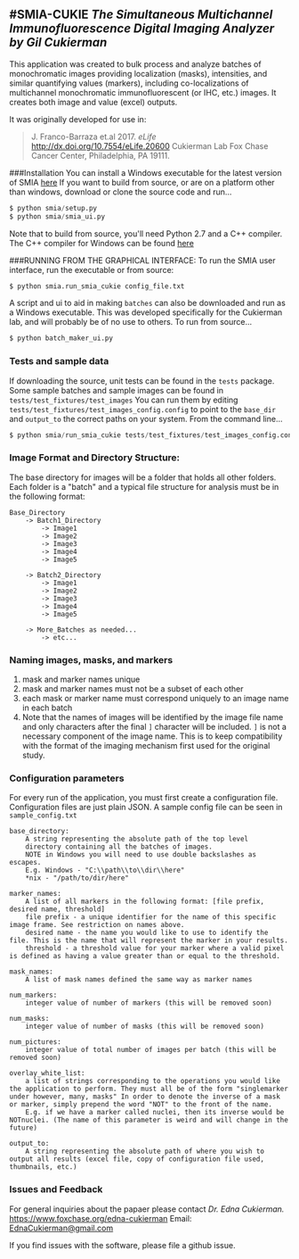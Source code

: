 #SMIA-CUKIE
*The Simultaneous Multichannel Immunofluorescence Digital Imaging Analyzer
by Gil Cukierman*
---

This application was created to bulk process and analyze batches of monochromatic images providing localization (masks),
intensities, and similar quantifying values (markers), including co-localizations of multichannel monochromatic
immunofluorescent (or IHC, etc.) images. It creates both image and value (excel) outputs.  

It was originally developed for use in:
>	J. Franco-Barraza et.al 2017. *eLife* http://dx.doi.org/10.7554/eLife.20600 
>       Cukierman Lab
>	Fox Chase Cancer Center, Philadelphia, PA 19111.

###Installation
You can install a Windows executable for the latest version of SMIA [here]("https://github.com/cukie/SMIA/releases/tag/2.0.0")
If you want to build from source, or are on a platform other than windows,
download or clone the source code and run...
```python
$ python smia/setup.py
$ python smia/smia_ui.py
```
Note that to build from source, you'll need Python 2.7 and a C++ compiler.
The C++ compiler for Windows can be found [here]("https://www.microsoft.com/en-us/download/details.aspx?id=44266")

###RUNNING FROM THE GRAPHICAL INTERFACE:
To run the SMIA user interface, run the executable or from source:
```python
$ python smia.run_smia_cukie config_file.txt
```
A script and ui to aid in making `batches` can also be downloaded and run
as a Windows executable. This was developed specifically for the Cukierman
lab, and will probably be of no use to others. To run from source...
```python
$ python batch_maker_ui.py
```

### Tests and sample data
If downloading the source, unit tests can be found in the `tests` package.
Some sample batches and sample images can be found in `tests/test_fixtures/test_images`
You can run them by editing `tests/test_fixtures/test_images_config.config` to
point to the `base_dir` and `output_to` the correct paths on your system. 
From the command line...
```python
$ python smia/run_smia_cukie tests/test_fixtures/test_images_config.config
```

### Image Format and Directory Structure:

The base directory for images will be a folder that holds all other folders. 
Each folder is a "batch" and a typical file structure for analysis must
be in the following format:

	Base_Directory
		-> Batch1_Directory
			-> Image1
			-> Image2
			-> Image3
			-> Image4
			-> Image5

		-> Batch2_Directory
            -> Image1
            -> Image2
            -> Image3
            -> Image4
            -> Image5

		-> More_Batches as needed...
            -> etc...

### Naming images, masks, and markers
 1. mask and marker names unique
 2. mask and marker names must not be a subset of each other
 3. each mask or marker name must correspond uniquely to an image name 
 in each batch
 4. Note that the names of images will be identified by the image file name
 and only characters after the final `]` character will be included. `]` is
 not a necessary component of the image name. This is to keep compatibility
 with the format of the imaging mechanism first used for the original study.

### Configuration parameters
For every run of the application, you must first create a configuration file.
Configuration files are just plain JSON.
A sample config file can be seen in `sample_config.txt` 
		
	base_directory: 
		A string representing the absolute path of the top level 
		directory containing all the batches of images.
		NOTE in Windows you will need to use double backslashes as escapes.
		E.g. Windows - "C:\\path\\to\\dir\\here"
		*nix - "/path/to/dir/here"

	marker_names:
	    A list of all markers in the following format: [file prefix, desired name, threshold]
	    file prefix - a unique identifier for the name of this specific image frame. See restriction on names above.
	    desired name - the name you would like to use to identify the file. This is the name that will represent the marker in your results. 
        threshold - a threshold value for your marker where a valid pixel is defined as having a value greater than or equal to the threshold. 

	mask_names:
		A list of mask names defined the same way as marker names

	num_markers: 
		integer value of number of markers (this will be removed soon)

	num_masks:
		integer value of number of masks (this will be removed soon)

	num_pictures:
		integer value of total number of images per batch (this will be removed soon)

	overlay_white_list:
		a list of strings corresponding to the operations you would like the application to perform. They must all be of the form "singlemarker under however, many, masks" In order to denote the inverse of a mask or marker, simply prepend the word "NOT" to the front of the name. 
		E.g. if we have a marker called nuclei, then its inverse would be NOTnuclei. (The name of this parameter is weird and will change in the future)

	output_to:
		A string representing the absolute path of where you wish to output all results (excel file, copy of configuration file used, thumbnails, etc.)

### Issues and Feedback
For general inquiries about the papaer please contact *Dr. Edna Cukierman.*
https://www.foxchase.org/edna-cukierman
Email: EdnaCukierman@gmail.com

If you find issues with the software, please file a github issue.

